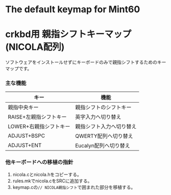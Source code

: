 # The default keymap for Mint60


# crkbd用 親指シフトキーマップ (NICOLA配列)

ソフトウェアをインストールせずにキーボードのみで親指シフトするためのキーマップです。

### 主な機能

|キー|機能|
|----|----|
|親指中央キー|親指シフトのシフトキー|
|RAISE+左親指シフトキー|英字入力へ切り替え|
|LOWER+右親指シフトキー|親指シフト入力へ切り替え|
|ADJUST+BSPC|QWERTY配列へ切り替え|
|ADJUST+ENT|Eucalyn配列へ切り替え|

### 他キーボードへの移植の指針

1. nicola.cとnicola.hをコピーする。
2. rules.mkでnicola.cをSRCに追加する。
3. keymap.cの`// NICOLA親指シフト`で囲まれた部分を移植する。
